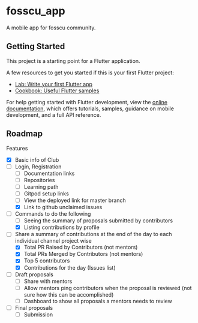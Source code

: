 # fosscu_app

A mobile app for fosscu community.

## Getting Started

This project is a starting point for a Flutter application.

A few resources to get you started if this is your first Flutter project:

- [Lab: Write your first Flutter app](https://docs.flutter.dev/get-started/codelab)
- [Cookbook: Useful Flutter samples](https://docs.flutter.dev/cookbook)

For help getting started with Flutter development, view the
[online documentation](https://docs.flutter.dev/), which offers tutorials,
samples, guidance on mobile development, and a full API reference.

## Roadmap
Features
- [x] Basic info of Club
- [ ] Login, Registration
    - [ ] Documentation links
    - [ ] Repositories
    - [ ] Learning path
    - [ ] Gitpod setup links
    - [ ] View the deployed link for master branch
    - [x] Link to github unclaimed issues
- [ ] Commands to do the following
    - [ ] Seeing the summary of proposals submitted by contributors
    - [x] Listing contributions by profile
- [ ] Share a summary of contributions at the end of the day to each individual channel project wise
    - [x] Total PR Raised by Contributors (not mentors)
    - [x] Total PRs Merged by Contributors (not mentors)
    - [x] Top 5 contributors
    - [x] Contributions for the day (Issues list)
- [ ] Draft proposals
    - [ ] Share with mentors
    - [ ] Allow mentors ping contributors when the proposal is reviewed (not sure how this can be accomplished)
    - [ ] Dashboard to show all proposals a mentors needs to review
- [ ] Final proposals
    - [ ] Submission